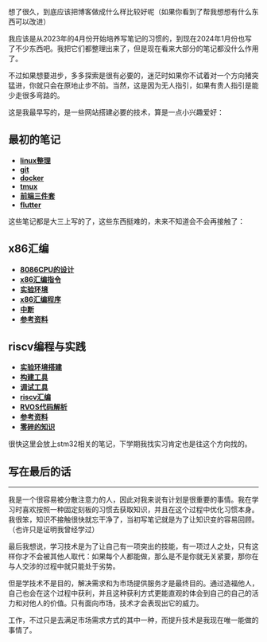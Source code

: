 <!-- 首页 -->

想了很久，到底应该把博客做成什么样比较好呢（如果你看到了帮我想想有什么东西可以改进）

我应该是从2023年的4月份开始培养写笔记的习惯的，到现在2024年1月份也写了不少东西吧。我把它们都整理出来了，但是现在看来大部分的笔记都没什么作用了。

不过如果想要进步，多多探索是很有必要的，迷茫时如果你不试着对一个方向猪突猛进，你就只会在原地止步不前。当然，这是因为无人指引，如果有贵人指引是能少走很多弯路的。

这是我最早写的，是一些网站搭建必要的技术，算是一点小兴趣爱好：

## 最初的笔记

* [<b>linux整理</b>](/blog/study/老笔记/1_linux整理.md)
* [<b>git</b>](/blog/study/老笔记/2_git.md)
* [<b>docker</b>](/blog/study/老笔记/3_docker.md)
* [<b>tmux</b>](/blog/study/老笔记/4_tmux.md)
* [<b>前端三件套</b>](/blog/study/老笔记/5_前端三件套.md)
* [<b>flutter</b>](/blog/study/老笔记/6_flutter.md)

这些笔记都是大三上写的了，这些东西挺难的，未来不知道会不会再接触了：

## x86汇编

* [<b>8086CPU的设计</b>](/blog/study/x86汇编/1_8086CPU的设计.md)
* [<b>x86汇编指令</b>](/blog/study/x86汇编/2_x86汇编指令.md)
* [<b>实验环境</b>](/blog/study/x86汇编/3_实验环境.md)
* [<b>x86汇编程序</b>](/blog/study/x86汇编/4_x86汇编程序.md)
* [<b>中断</b>](/blog/study/x86汇编/5_中断.md)
* [<b>参考资料</b>](/blog/study/x86汇编/6_参考资料.md)

## riscv编程与实践

* [<b>实验环境搭建</b>](/blog/study/riscv编程与实践/1_实验环境搭建.md)
* [<b>构建工具</b>](/blog/study/riscv编程与实践/2_构建工具.md)
* [<b>调试工具</b>](/blog/study/riscv编程与实践/3_调试工具.md)
* [<b>riscv汇编</b>](/blog/study/riscv编程与实践/4_riscv汇编.md)
* [<b>RVOS代码解析</b>](/blog/study/riscv编程与实践/5_RVOS代码解析.md)
* [<b>参考资料</b>](/blog/study/riscv编程与实践/6_参考资料.md)
* [<b>零碎的知识</b>](/blog/study/riscv编程与实践/7_零碎的知识.md)


很快这里会放上stm32相关的笔记，下学期我找实习肯定也是往这个方向找的。


## 写在最后的话


--------

我是一个很容易被分散注意力的人，因此对我来说有计划是很重要的事情。我在学习时喜欢按照一种固定刻板的习惯去获取知识，并且在这个过程中优化习惯本身。
我很笨，知识不接触很快就忘干净了，当初写笔记就是为了让知识变的容易回顾。（也许只是证明我曾经学过）

最后我想说，学习技术是为了让自己有一项突出的技能，有一项过人之处，只有这样你才不会被其他人取代：如果每个人都能做，那么是不是你就无关紧要，那你在与人交涉的过程中就只能处于劣势。

但是学技术不是目的，解决需求和为市场提供服务才是最终目的。通过造福他人，自己也会在这个过程中获利，并且这种获利方式更能直观的体会到自己的自己的活力和对他人的价值。只有面向市场，技术才会表现出它的威力。

工作，不过只是去满足市场需求方式的其中一种，而提升技术是我现在唯一能做的事情了。

